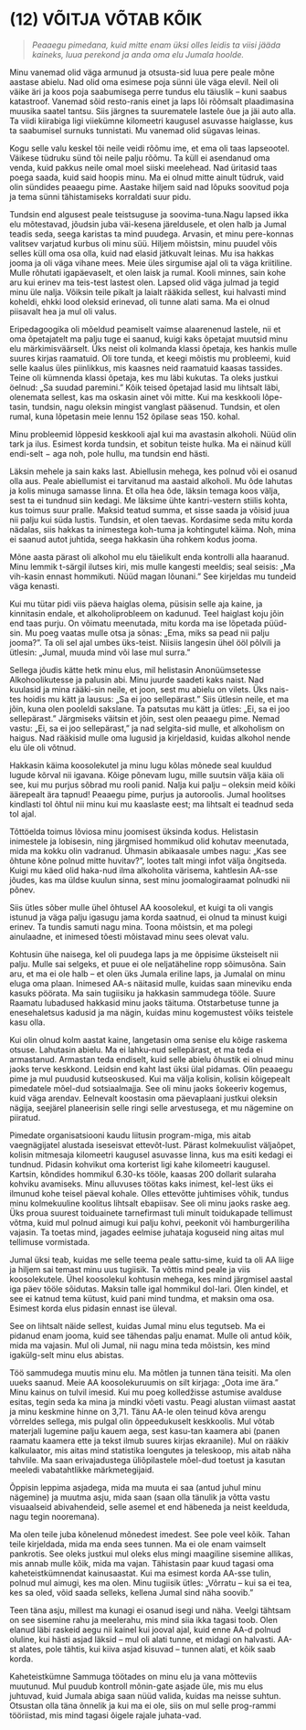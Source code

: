 # (12) VÕITJA VÕTAB KÕIK

> *Peaaegu pimedana, kuid mitte enam üksi olles leidis ta viisi jääda kaineks, luua perekond ja anda oma elu Jumala hoolde.*

Minu vanemad olid väga armunud ja otsusta-sid luua pere peale mõne aastase abielu. Nad olid oma esimese poja sünni üle väga elevil. Neil oli väike äri ja koos poja saabumisega perre tundus elu täiuslik – kuni saabus katastroof. Vanemad sõid resto-ranis einet ja laps lõi rõõmsalt plaadimasina muusika saatel tantsu. Siis järgnes ta suurematele lastele õue ja jäi auto alla. Ta viidi kiirabiga ligi viiekümne kilomeetri kaugusel asuvasse haiglasse, kus ta saabumisel surnuks tunnistati. Mu vanemad olid sügavas leinas.

Kogu selle valu keskel tõi neile veidi rõõmu ime, et ema oli taas lapseootel. Väikese tüdruku sünd tõi neile palju rõõmu. Ta küll ei asendanud oma venda, kuid pakkus neile omal moel siiski meelehead. Nad üritasid taas poega saada, kuid said hoopis minu. Ma ei olnud mitte ainult tüdruk, vaid olin sündides peaaegu pime. Aastake hiljem said nad lõpuks soovitud poja ja tema sünni tähistamiseks korraldati suur pidu.

Tundsin end algusest peale teistsuguse ja soovima-tuna.Nagu lapsed ikka elu mõtestavad, jõudsin juba väi-kesena järeldusele, et olen halb ja Jumal teadis seda, seega karistas ta mind puudega. Arvasin, et minu pere-konnas valitsev varjatud kurbus oli minu süü. Hiljem mõistsin, minu puudel võis selles küll oma osa olla, kuid nad elasid jätkuvalt leinas. Mu isa hakkas jooma ja oli väga vihane mees. Meie üles sirgumise ajal oli ta väga kriitiline. Mulle rõhutati igapäevaselt, et olen laisk ja rumal. Kooli minnes, sain kohe aru kui erinev ma teis-test lastest olen. Lapsed olid väga julmad ja tegid minu üle nalja. Võiksin teile pikalt ja laialt rääkida sellest, kui halvasti mind koheldi, ehkki lood oleksid erinevad, oli tunne alati sama. Ma ei olnud piisavalt hea ja mul oli valus.

Eripedagoogika oli mõeldud peamiselt vaimse ala­arenenud lastele, nii et oma õpetajatelt ma palju tuge ei saanud, kuigi kaks õpetajat muutsid minu elu märkimis­väärselt. Üks neist oli kolmanda klassi õpetaja, kes hankis mulle suures kirjas raamatuid. Oli tore tunda, et keegi mõistis mu probleemi, kuid selle kaalus üles piinlikkus, mis kaasnes neid raamatuid kaasas tassides. Teine oli kümnenda klassi õpetaja, kes mu läbi kukutas. Ta oleks justkui öelnud: „Sa suudad paremini.” Kõik teised õpetajad lasid mu lihtsalt läbi, olenemata sellest, kas ma oskasin ainet või mitte. Kui ma keskkooli lõpe-tasin, tundsin, nagu oleksin mingist vanglast pääsenud. Tundsin, et olen rumal, kuna lõpetasin meie lennu 152 õpilase seas 150. kohal.

Minu probleemid lõppesid keskkooli ajal kui ma avastasin alkoholi. Nüüd olin tark ja ilus. Esimest korda tundsin, et sobitun teiste hulka. Ma ei näinud küll endi-selt − aga noh, pole hullu, ma tundsin end hästi.

Läksin mehele ja sain kaks last. Abiellusin mehega, kes polnud või ei osanud olla aus. Peale abiellumist ei tarvitanud ma aastaid alkoholi. Mu õde lahutas ja kolis minuga samasse linna. Et olla hea õde, läksin temaga koos välja, sest ta ei tundnud siin kedagi. Me läksime ühte kantri-vestern stiilis kohta, kus toimus suur pralle. Maksid teatud summa, et sisse saada ja võisid juua nii palju kui süda lustis. Tundsin, et olen taevas. Kordasime seda mitu korda nädalas, siis hakkas ta inimestega koh-tuma ja kohtingutel käima. Noh, mina ei saanud autot juhtida, seega hakkasin üha rohkem kodus jooma.

Mõne aasta pärast oli alkohol mu elu täielikult enda kontrolli alla haaranud. Minu lemmik t-särgil ilutses kiri, mis mulle kangesti meeldis; seal seisis: „Ma vih-kasin ennast hommikuti. Nüüd magan lõunani.” See kirjeldas mu tundeid väga kenasti.

Kui mu tütar pidi viis päeva haiglas olema, püsisin selle aja kaine, ja kinnitasin endale, et alkoholiprobleem on kadunud. Teel haiglast koju jõin end taas purju. On võimatu meenutada, mitu korda ma ise lõpetada püüd-sin. Mu poeg vaatas mulle otsa ja sõnas: „Ema, miks sa pead nii palju jooma?”. Ta oli sel ajal umbes üks-teist. Niisiis langesin ühel ööl põlvili ja ütlesin: „Jumal, muuda mind või lase mul surra.”

Sellega jõudis kätte hetk minu elus, mil helistasin Anonüümsetesse Alkohoolikutesse ja palusin abi. Minu juurde saadeti kaks naist. Nad kuulasid ja mina rääki-sin neile, et joon, sest mu abielu on vilets. Üks nais-tes hoidis mu kätt ja lausus: „Sa ei joo sellepärast.” Siis ütlesin neile, et ma jõin, kuna olen pooleldi sakslane. Ta patsutas mu kätt ja ütles: „Ei, sa ei joo sellepärast.” Järgmiseks väitsin et jõin, sest olen peaaegu pime. Nemad vastu: „Ei, sa ei joo sellepärast,” ja nad selgita-sid mulle, et alkoholism on haigus. Nad rääkisid mulle oma lugusid ja kirjeldasid, kuidas alkohol nende elu üle oli võtnud.

Hakkasin käima koosolekutel ja minu lugu kõlas mõnede seal kuuldud lugude kõrval nii igavana. Kõige põnevam lugu, mille suutsin välja käia oli see, kui mu purjus sõbrad mu rooli panid. Nalja kui palju – oleksin meid kõiki äärepealt ära tapnud! Peaaegu pime, purjus ja autoroolis. Jumal hoolitses kindlasti tol õhtul nii minu kui mu kaaslaste eest; ma lihtsalt ei teadnud seda tol ajal.

Tõttöelda toimus lõviosa minu joomisest üksinda kodus. Helistasin inimestele ja lobisesin, ning järgmised hommikud olid kohutav meenutada, mida ma kokku olin vadranud. Ühmasin abikaasale umbes nagu: „Kas see õhtune kõne polnud mitte huvitav?”, lootes talt mingi infot välja õngitseda. Kuigi mu käed olid haka-nud ilma alkoholita värisema, kahtlesin AA-sse jõudes, kas ma üldse kuulun sinna, sest minu joomalogiraamat polnudki nii põnev.

Siis ütles sõber mulle ühel õhtusel AA koosolekul, et kuigi ta oli vangis istunud ja väga palju igasugu jama korda saatnud, ei olnud ta minust kuigi erinev. Ta tundis samuti nagu mina. Toona mõistsin, et ma polegi ainulaadne, et inimesed tõesti mõistavad minu sees olevat valu.

Kohtusin ühe naisega, kel oli puudega laps ja me õppisime üksteiselt nii palju. Mulle sai selgeks, et puue ei ole neljatäheline ropp sõimusõna. Sain aru, et ma ei ole halb – et olen üks Jumala eriline laps, ja Jumalal on minu eluga oma plaan. Inimesed AA-s näitasid mulle, kuidas saan mineviku enda kasuks pöörata. Ma sain tugiisiku ja hakkasin sammudega tööle. Suure Raamatu lubadused hakkasid minu jaoks täituma. Otstarbetuse tunne ja enesehaletsus kadusid ja ma nägin, kuidas minu kogemustest võiks teistele kasu olla.

Kui olin olnud kolm aastat kaine, langetasin oma senise elu kõige raskema otsuse. Lahutasin abielu. Ma ei lahku-nud sellepärast, et ma teda ei armastanud. Armastan teda endiselt, kuid selle abielu õhustik ei olnud minu jaoks terve keskkond. Leidsin end kaht last üksi ülal pidamas. Olin peaaegu pime ja mul puudusid kutse­oskused. Kui ma välja kolisin, kolisin kõigepealt pimedatele mõel-dud sotsiaalmajja. See oli minu jaoks šokeeriv kogemus, kuid väga arendav. Eelnevalt koostasin oma päevaplaani justkui oleksin nägija, seejärel planeerisin selle ringi selle arvestusega, et mu nägemine on piiratud.

Pimedate organisatsiooni kaudu liitusin program-miga, mis aitab vaegnägijatel alustada iseseisvat ettevõt-lust. Pärast kolmekuulist väljaõpet, kolisin mitmesaja kilomeetri kaugusel asuvasse linna, kus ma esiti kedagi ei tundnud. Pidasin kohvikut oma korterist ligi kahe kilomeetri kaugusel. Kartsin, kõndides hommikul 6.30-ks tööle, kaasas 200 dollarit sularaha kohviku avamiseks. Minu alluvuses töötas kaks inimest, kel-lest üks ei ilmunud kohe teisel päeval kohale. Olles ettevõtte juhtimises võhik, tundus minu kolmekuuline koolitus lihtsalt ebapiisav. See oli minu jaoks raske aeg. Üks proua suurest toiduainete tarnefirmast tuli minult toidukapade tellimust võtma, kuid mul polnud aimugi kui palju kohvi, peekonit või hamburgeriliha vajasin. Ta toetas mind, jagades eelmise juhataja koguseid ning aitas mul tellimuse vormistada.

Jumal üksi teab, kuidas me selle teema peale sattu-sime, kuid ta oli AA liige ja hiljem sai temast minu uus tugiisik. Ta võttis mind peale ja viis koosolekutele. Ühel koosolekul kohtusin mehega, kes mind järgmisel aastal iga päev tööle sõidutas. Maksin talle igal hommikul dol-lari. Olen kindel, et see ei katnud tema kütust, kuid pani mind tundma, et maksin oma osa. Esimest korda elus pidasin ennast ise üleval.

See on lihtsalt näide sellest, kuidas Jumal minu elus tegutseb. Ma ei pidanud enam jooma, kuid see tähendas palju enamat. Mulle oli antud kõik, mida ma vajasin. Mul oli Jumal, nii nagu mina teda mõistsin, kes mind igakülg-selt minu elus abistas.

Töö sammudega muutis minu elu. Ma mõtlen ja tunnen täna teisiti. Ma olen uueks saanud. Meie AA koosolekuruumis on silt kirjaga: „Oota ime ära.” Minu kainus on tulvil imesid. Kui mu poeg kolledžisse astumise avalduse esitas, tegin seda ka mina ja mindki võeti vastu. Peagi alustan viimast aastat ja minu keskmine hinne on 3,71. Tänu AA-le olen teinud kõva arengu võrreldes sellega, mis pulgal olin õppeedukuselt keskkoolis. Mul võtab materjali lugemine palju kauem aega, sest kasu-tan kaamera abi (panen raamatu kaamera ette ja tekst ilmub suures kirjas ekraanile). Mul on rääkiv kalkulaator, mis aitas mind statistika loengutes ja teleskoop, mis aitab näha tahvlile. Ma saan erivajadustega üliõpilastele mõel-dud toetust ja kasutan meeledi vabatahtlikke märkme­tegijaid.

Õppisin leppima asjadega, mida ma muuta ei saa (antud juhul minu nägemine) ja muutma asju, mida saan (saan olla tänulik ja võtta vastu visuaalseid abivahendeid, selle asemel et end häbeneda ja neist keelduda, nagu tegin nooremana).

Ma olen teile juba kõnelenud mõnedest imedest. See pole veel kõik. Tahan teile kirjeldada, mida ma enda sees tunnen. Ma ei ole enam vaimselt pankrotis. See oleks justkui mul oleks elus mingi maagiline sisemine allikas, mis annab mulle kõik, mida ma vajan. Tähistasin paar kuud tagasi oma kaheteistkümnendat kainusaastat. Kui ma esimest korda AA-sse tulin, polnud mul aimugi, kes ma olen. Minu tugiisik ütles: „Võrratu – kui sa ei tea, kes sa oled, võid saada selleks, kellena Jumal sind näha soovib.”

Teen täna asju, millest ma kunagi ei osanud isegi und näha. Veelgi tähtsam on see sisemine rahu ja meele­rahu, mis mind siia ikka tagasi toob. Olen elanud läbi raskeid aegu nii kainel kui jooval ajal, kuid enne AA-d polnud oluline, kui hästi asjad läksid – mul oli alati tunne, et midagi on halvasti. AA-st alates, pole tähtis, kui kiiva asjad kisuvad – tunnen alati, et kõik saab korda.

Kaheteistkümne Sammuga töötades on minu elu ja vana mõtteviis muutunud. Mul puudub kontroll mõnin-gate asjade üle, mis mu elus juhtuvad, kuid Jumala abiga saan nüüd valida, kuidas ma neisse suhtun. Otsustan olla täna õnnelik ja kui ma ei ole, siis on mul selle prog-rammi tööriistad, mis mind tagasi õigele rajale juhata-vad.
